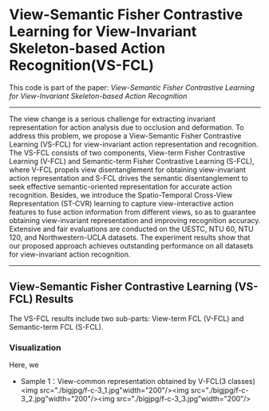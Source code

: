 # View-Semantic Fisher Contrastive Learning for View-Invariant Skeleton-based Action Recognition(VS-FCL)

This code is part of the paper: *View-Semantic Fisher Contrastive Learning for View-Invariant Skeleton-based Action Recognition*
***
The view change is a serious challenge for extracting invariant representation for action analysis due to occlusion and deformation. To address this problem, we propose a View-Semantic Fisher Contrastive Learning (VS-FCL) for view-invariant action representation and recognition. The VS-FCL consists of two components, View-term Fisher Contrastive Learning (V-FCL) and Semantic-term Fisher Contrastive Learning (S-FCL), where V-FCL propels view disentanglement for obtaining view-invariant action representation and S-FCL drives the semantic disentanglement to seek effective semantic-oriented representation for accurate action
recognition. Besides, we introduce the Spatio-Temporal Cross-View Representation (ST-CVR) learning to capture view-interactive action features to fuse action information from different views, so as to guarantee obtaining view-invariant representation and improving recognition accuracy. Extensive and fair
evaluations are conducted on the UESTC, NTU 60, NTU 120, and Northwestern-UCLA datasets. The experiment results show that our proposed approach achieves outstanding performance on all datasets for view-invariant action recognition.
***   

##  View-Semantic Fisher Contrastive Learning (VS-FCL) Results
The VS-FCL results include two sub-parts: View-term FCL (V-FCL) and Semantic-term FCL (S-FCL).



### Visualization
Here, we 

<!-- <figure class="third">
    <img src="./bigjpg/f-c-3_1.jpg">
    <figcaption>这是图片1的标题</figcaption>
    <img src="./bigjpg/f-c-3_2.jpg">
    <figcaption>这是图片2的标题</figcaption>
    <img src="./bigjpg/f-c-3_3.jpg">
    <figcaption>这是图片3的标题</figcaption>
</figure> -->


 - Sample 1：View-common representation obtained by V-FCL(3 classes)
<img src="./bigjpg/f-c-3_1.jpg"width="200"/><img src="./bigjpg/f-c-3_2.jpg"width="200"/><img src="./bigjpg/f-c-3_3.jpg"width="200"/>


<!-- |View-common Representation|<img src="./bigjpg/f-c-3_1.jpg" width="200">|<img src="./bigjpg/f-c-3_2.jpg" width="200">|<mg src="./bigjpg/f-c-3_3.jpg" width="200">
|:-:|:-:|:-:| -->


